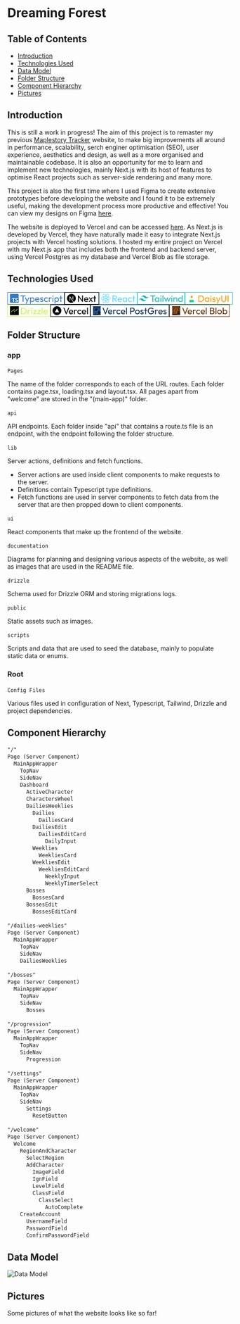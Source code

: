 # Dreaming Forest

## Table of Contents
* [Introduction](#Introduction)
* [Technologies Used](#Technologies)
* [Data Model](#Data)
* [Folder Structure](#Structure)
* [Component Hierarchy](#Hierarchy)
* [Pictures](#Pictures)

<a name="Introduction"></a>
## Introduction
This is still a work in progress! The aim of this project is to remaster my previous <a href="https://github.com/midorinom/maplestory_tracker">Maplestory Tracker</a> website, to make big improvements all around in performance, scalability, serch enginer optimisation (SEO), user experience, aesthetics and design, as well as a more organised and maintainable codebase. It is also an opportunity for me to learn and implement new technologies, mainly Next.js with its host of features to optimise React projects such as server-side rendering and many more.

This project is also the first time where I used Figma to create extensive prototypes before developing the website and I found it to be extremely useful, making the development process more productive and effective! You can view my designs on Figma <a href="https://www.figma.com/design/IohBAXXF9Q7OTlyMF99BhX/Dreaming-Forest?t=LR5oNgodlYfqsClm-1">here</a>.

The website is deployed to Vercel and can be accessed <a href="https://dreaming-forest.vercel.app/">here</a>. As Next.js is developed by Vercel, they have naturally made it easy to integrate Next.js projects with Vercel hosting solutions. I hosted my entire project on Vercel with my Next.js app that includes both the frontend and backend server, using Vercel Postgres as my database and Vercel Blob as file storage.

<a name="Technologies"></a>
## Technologies Used
<div style="display:flex">
<img src="/documentation/readme/Typescript.png" alt="Typescript" title="Typescript">
<img src="/documentation/readme/Next.png" alt="NextJS" title="NextJS">
<img src="/documentation/readme/React.png" alt="React" title="React">
<img src="/documentation/readme/Tailwind.png" alt="TailwindCSS" title="TailwindCSS">
<img src="/documentation/readme/DaisyUI.png" alt="DaisyUI" title="DaisyUI">
</div>

<div style="display:flex">
<img src="/documentation/readme/Drizzle.png" alt="Drizzle" title="Drizzle">
<img src="/documentation/readme/Vercel.png" alt="Vercel" title="Vercel">
<img src="/documentation/readme/Vercel_Postgres.png" alt="Vercel Postgres" title="Vercel Postgres">
<img src="/documentation/readme/Vercel_Blob.png" alt="Vercel Blob" title="Vercel Blob">
</div>

<a name="Structure"></a>
## Folder Structure
### app
```Pages```

The name of the folder corresponds to each of the URL routes. Each folder contains page.tsx, loading.tsx and layout.tsx. All pages apart from "welcome" are stored in the "(main-app)" folder.

```api```

API endpoints. Each folder inside "api" that contains a route.ts file is an endpoint, with the endpoint following the folder structure.

```lib```

Server actions, definitions and fetch functions.
- Server actions are used inside client components to make requests to the server.
- Definitions contain Typescript type definitions.
- Fetch functions are used in server components to fetch data from the server that are then propped down to client components.

```ui```

React components that make up the frontend of the website.

```documentation```

Diagrams for planning and designing various aspects of the website, as well as images that are used in the README file.

```drizzle```

Schema used for Drizzle ORM and storing migrations logs.


```public```

Static assets such as images.

```scripts```

Scripts and data that are used to seed the database, mainly to populate static data or enums.

### Root
```Config Files```

 Various files used in configuration of Next, Typescript, Tailwind, Drizzle and project dependencies.

<a name="Hierarchy"></a>
## Component Hierarchy

```
"/" 
Page (Server Component)
  MainAppWrapper
    TopNav
    SideNav
    Dashboard
      ActiveCharacter
      CharactersWheel
      DailiesWeeklies
        Dailies
          DailiesCard
        DailiesEdit
          DailiesEditCard
            DailyInput
        Weeklies
          WeekliesCard
        WeekliesEdit
          WeekliesEditCard
            WeeklyInput
            WeeklyTimerSelect
      Bosses
        BossesCard
      BossesEdit
        BossesEditCard

"/dailies-weeklies"
Page (Server Component)
  MainAppWrapper
    TopNav
    SideNav
    DailiesWeeklies

"/bosses"
Page (Server Component)
  MainAppWrapper
    TopNav
    SideNav
      Bosses

"/progression"
Page (Server Component)
  MainAppWrapper
    TopNav
    SideNav
      Progression

"/settings"
Page (Server Component)
  MainAppWrapper
    TopNav
    SideNav
      Settings
        ResetButton

"/welcome"
Page (Server Component)
  Welcome
    RegionAndCharacter
      SelectRegion
      AddCharacter
        ImageField
        IgnField
        LevelField
        ClassField
          ClassSelect
            AutoComplete
    CreateAccount
      UsernameField
      PasswordField
      ConfirmPasswordField

```

<a name="Data"></a>
## Data Model
<img src="/documentation/readme/Data_Model.png" alt="Data Model" title="Data Model">

<a name="Pictures"></a>
## Pictures
Some pictures of what the website looks like so far!




